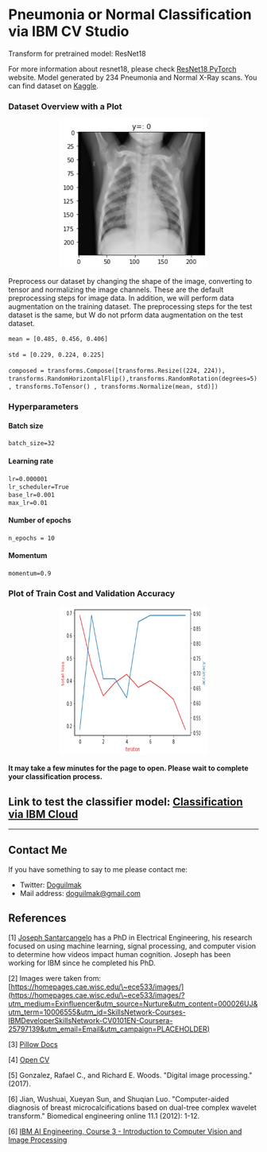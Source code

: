 # Pneumonia or Normal Classification via IBM CV Studio

Transform for pretrained model: ResNet18

For more information about resnet18, please check [ResNet18 PyTorch](https://pytorch.org/vision/main/generated/torchvision.models.resnet18.html) website. Model generated by 234 Pneumonia and Normal X-Ray scans. You can find dataset on [Kaggle](https://www.kaggle.com/datasets/paultimothymooney/chest-xray-pneumonia).

### Dataset Overview with a Plot

<p align="center">
    <img height="300" width="300" src="dataset_overview.png"> 
</p>

Preprocess our dataset by changing the shape of the image, converting to tensor and normalizing the image channels. These are the default preprocessing steps for image data. In addition, we will perform data augmentation on the training dataset. The preprocessing steps for the test dataset is the same, but W do not prform data augmentation on the test dataset. 

    mean = [0.485, 0.456, 0.406]
    
    std = [0.229, 0.224, 0.225]
    
    composed = transforms.Compose([transforms.Resize((224, 224)), transforms.RandomHorizontalFlip(),transforms.RandomRotation(degrees=5) , transforms.ToTensor() , transforms.Normalize(mean, std)])

### Hyperparameters

#### Batch size

    batch_size=32

#### Learning rate

    lr=0.000001
    lr_scheduler=True
	base_lr=0.001
	max_lr=0.01

#### Number of epochs

    n_epochs = 10

#### Momentum

    momentum=0.9

### Plot of Train Cost and Validation Accuracy

<p align="center">
    <img height="300" width="300" src="acc_loss_graph.png"> 
</p>

**It may take a few minutes for the page to open. Please wait to complete your classification process.**

<h2>Link to test the classifier model: <a href="https://pneumonia-626d3286ef19609ba9594154.mr4ngdkhlwg.eu-gb.codeengine.appdomain.cloud/" target="_blank">Classification via IBM Cloud</a></h2>

<hr>

## Contact Me

If you have something to say to me please contact me: 

 - Twitter: [Doguilmak](https://twitter.com/Doguilmak)  
 - Mail address: doguilmak@gmail.com


## References

\[1] [Joseph Santarcangelo](https://www.linkedin.com/in/joseph-s-50398b136/?utm_medium=Exinfluencer&utm_source=Nurture&utm_content=000026UJ&utm_term=10006555&utm_id=SkillsNetwork-Courses-IBMDeveloperSkillsNetwork-CV0101EN-Coursera-25797139&utm_email=Email&utm_campaign=PLACEHOLDER) has a PhD in Electrical Engineering, his research focused on using machine learning, signal processing, and computer vision to determine how videos impact human cognition. Joseph has been working for IBM since he completed his PhD.

\[2]  Images were taken from: [https://homepages.cae.wisc.edu/\~ece533/images/](https://homepages.cae.wisc.edu/\~ece533/images/?utm_medium=Exinfluencer&utm_source=Nurture&utm_content=000026UJ&utm_term=10006555&utm_id=SkillsNetwork-Courses-IBMDeveloperSkillsNetwork-CV0101EN-Coursera-25797139&utm_email=Email&utm_campaign=PLACEHOLDER)

\[3]  <a href='https://pillow.readthedocs.io/en/stable/index.html?utm_medium=Exinfluencer&utm_source=Exinfluencer&utm_content=000026UJ&utm_term=10006555&utm_id=NA-SkillsNetwork-Channel-SkillsNetworkCoursesIBMDeveloperSkillsNetworkCV0101ENCoursera25797139-2021-01-01'>Pillow Docs</a>

\[4]  <a href='https://opencv.org/?utm_medium=Exinfluencer&utm_source=Exinfluencer&utm_content=000026UJ&utm_term=10006555&utm_id=NA-SkillsNetwork-Channel-SkillsNetworkCoursesIBMDeveloperSkillsNetworkCV0101ENCoursera25797139-2021-01-01'>Open CV</a>

\[5] Gonzalez, Rafael C., and Richard E. Woods. "Digital image processing." (2017).

\[6] Jian, Wushuai, Xueyan Sun, and Shuqian Luo. "Computer-aided diagnosis of breast microcalcifications based on dual-tree complex wavelet transform." Biomedical engineering online 11.1 (2012): 1-12.

\[6] [IBM AI Engineering, Course 3 - Introduction to Computer Vision and Image Processing](https://www.coursera.org/learn/introduction-computer-vision-watson-opencv?specialization=ai-engineer)

